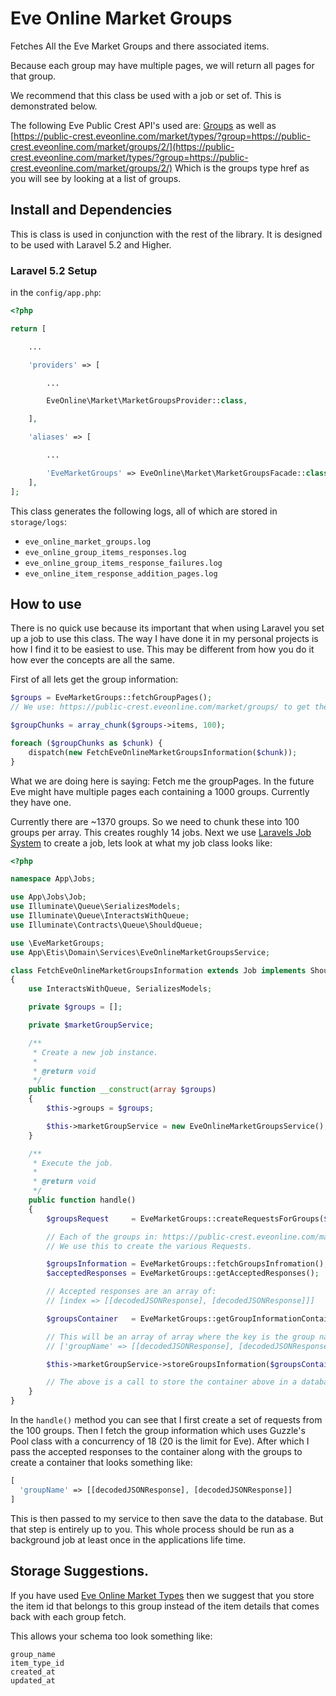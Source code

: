 # Eve Online Market Groups

Fetches All the Eve Market Groups and there associated items.

Because each group may have multiple pages, we will return all pages for that group.

We recommend that this class be used with a job or set of. This is demonstrated below.

The following Eve Public Crest API's used are: [Groups](https://public-crest.eveonline.com/market/groups/) as well as
[https://public-crest.eveonline.com/market/types/?group=https://public-crest.eveonline.com/market/groups/2/](https://public-crest.eveonline.com/market/types/?group=https://public-crest.eveonline.com/market/groups/2/) Which is the groups type href as you will see by looking at a list of groups.

## Install and Dependencies

This is class is used in conjunction with the rest of the library. It is designed to be used with Laravel 5.2 and Higher.

### Laravel 5.2 Setup

in the `config/app.php`:

```php
<?php

return [

    ...

    'providers' => [

        ...

        EveOnline\Market\MarketGroupsProvider::class,

    ],

    'aliases' => [

        ...

        'EveMarketGroups' => EveOnline\Market\MarketGroupsFacade::class,
    ],
];
```

This class generates the following logs, all of which are stored in `storage/logs`:

- `eve_online_market_groups.log`
- `eve_online_group_items_responses.log`
- `eve_online_group_items_response_failures.log`
- `eve_online_item_response_addition_pages.log`


## How to use

There is no quick use because its important that when using Laravel you set up a job to use this class. The way I have done it in my personal projects is how I find it to be easiest to use. This may be different from how you do it how ever the concepts are all the same.

First of all lets get the group information:

```php
$groups = EveMarketGroups::fetchGroupPages();
// We use: https://public-crest.eveonline.com/market/groups/ to get the groups.

$groupChunks = array_chunk($groups->items, 100);

foreach ($groupChunks as $chunk) {
    dispatch(new FetchEveOnlineMarketGroupsInformation($chunk));
}
```

What we are doing here is saying: Fetch me the groupPages. In the future Eve might have multiple pages each containing a 1000 groups. Currently they have one.

Currently there are ~1370 groups. So we need to chunk these into 100 groups per array. This creates roughly 14 jobs. Next we use [Laravels Job System](https://laravel.com/docs/5.2/queues#writing-job-classes) to create a job, lets look at what my job class looks like:

```php
<?php

namespace App\Jobs;

use App\Jobs\Job;
use Illuminate\Queue\SerializesModels;
use Illuminate\Queue\InteractsWithQueue;
use Illuminate\Contracts\Queue\ShouldQueue;

use \EveMarketGroups;
use App\Etis\Domain\Services\EveOnlineMarketGroupsService;

class FetchEveOnlineMarketGroupsInformation extends Job implements ShouldQueue
{
    use InteractsWithQueue, SerializesModels;

    private $groups = [];

    private $marketGroupService;

    /**
     * Create a new job instance.
     *
     * @return void
     */
    public function __construct(array $groups)
    {
        $this->groups = $groups;

        $this->marketGroupService = new EveOnlineMarketGroupsService();
    }

    /**
     * Execute the job.
     *
     * @return void
     */
    public function handle()
    {
        $groupsRequest     = EveMarketGroups::createRequestsForGroups($this->groups);

        // Each of the groups in: https://public-crest.eveonline.com/market/groups/ contains a type->href.
        // We use this to create the various Requests.

        $groupsInformation = EveMarketGroups::fetchGroupsInfromation();
        $acceptedResponses = EveMarketGroups::getAcceptedResponses();

        // Accepted responses are an array of:
        // [index => [[decodedJSONResponse], [decodedJSONResponse]]]

        $groupsContainer   = EveMarketGroups::getGroupInformationContainer($acceptedResponses, $this->groups);

        // This will be an array of array where the key is the group name.
        // ['groupName' => [[decodedJSONResponse], [decodedJSONResponse]]]

        $this->marketGroupService->storeGroupsInformation($groupsContainer);

        // The above is a call to store the container above in a database.
    }
}
```

In the `handle()` method you can see that I first create a set of requests from the 100 groups. Then I fetch the group
information which uses Guzzle's Pool class with a concurrency of 18 (20 is the limit for Eve). After which I pass the
accepted responses to the container along with the groups to create a container that looks something like:

```php
[
  'groupName' => [[decodedJSONResponse], [decodedJSONResponse]]
]
```

This is then passed to my service to then save the data to the database. But that step is entirely up to you. This whole process should be run as a background job at least once in the applications life time.

## Storage Suggestions.

If you have used [Eve Online Market Types](https://github.com/AdamKyle/EvePublicCrest/blob/master/src/Market/Types/README.md) then we suggest that you store the item id that belongs to this group instead of the item details that comes back with each group fetch.

This allows your schema too look something like:

```
group_name
item_type_id
created_at
updated_at
```
